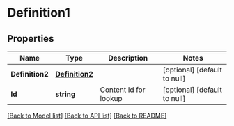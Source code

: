 # Definition1

## Properties
Name | Type | Description | Notes
------------ | ------------- | ------------- | -------------
**Definition2** | [**Definition2**](Definition2.md) |  | [optional] [default to null]
**Id** | **string** | Content Id for lookup | [optional] [default to null]

[[Back to Model list]](../README.md#documentation-for-models) [[Back to API list]](../README.md#documentation-for-api-endpoints) [[Back to README]](../README.md)


